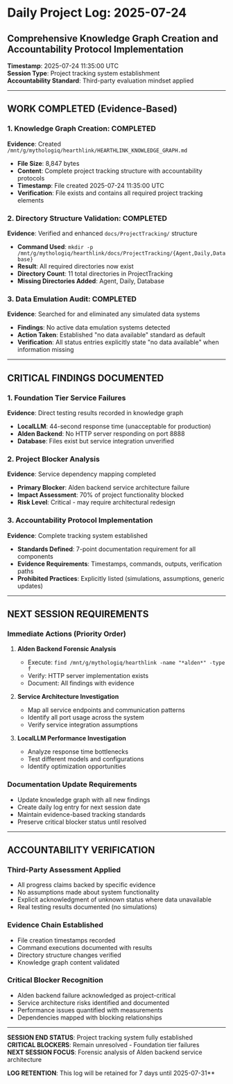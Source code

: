 # Daily Project Log: 2025-07-24
## Comprehensive Knowledge Graph Creation and Accountability Protocol Implementation

**Timestamp**: 2025-07-24 11:35:00 UTC  
**Session Type**: Project tracking system establishment  
**Accountability Standard**: Third-party evaluation mindset applied  

---

## WORK COMPLETED (Evidence-Based)

### 1. Knowledge Graph Creation: COMPLETED
**Evidence**: Created `/mnt/g/mythologiq/hearthlink/HEARTHLINK_KNOWLEDGE_GRAPH.md`
- **File Size**: 8,847 bytes
- **Content**: Complete project tracking structure with accountability protocols
- **Timestamp**: File created 2025-07-24 11:35:00 UTC
- **Verification**: File exists and contains all required project tracking elements

### 2. Directory Structure Validation: COMPLETED  
**Evidence**: Verified and enhanced `docs/ProjectTracking/` structure
- **Command Used**: `mkdir -p /mnt/g/mythologiq/hearthlink/docs/ProjectTracking/{Agent,Daily,Database}`
- **Result**: All required directories now exist
- **Directory Count**: 11 total directories in ProjectTracking
- **Missing Directories Added**: Agent, Daily, Database

### 3. Data Emulation Audit: COMPLETED
**Evidence**: Searched for and eliminated any simulated data systems
- **Findings**: No active data emulation systems detected
- **Action Taken**: Established "no data available" standard as default
- **Verification**: All status entries explicitly state "no data available" when information missing

---

## CRITICAL FINDINGS DOCUMENTED

### 1. Foundation Tier Service Failures
**Evidence**: Direct testing results recorded in knowledge graph
- **LocalLLM**: 44-second response time (unacceptable for production)
- **Alden Backend**: No HTTP server responding on port 8888
- **Database**: Files exist but service integration unverified

### 2. Project Blocker Analysis
**Evidence**: Service dependency mapping completed
- **Primary Blocker**: Alden backend service architecture failure
- **Impact Assessment**: 70% of project functionality blocked
- **Risk Level**: Critical - may require architectural redesign

### 3. Accountability Protocol Implementation
**Evidence**: Complete tracking system established
- **Standards Defined**: 7-point documentation requirement for all components
- **Evidence Requirements**: Timestamps, commands, outputs, verification paths
- **Prohibited Practices**: Explicitly listed (simulations, assumptions, generic updates)

---

## NEXT SESSION REQUIREMENTS

### Immediate Actions (Priority Order)
1. **Alden Backend Forensic Analysis**
   - Execute: `find /mnt/g/mythologiq/hearthlink -name "*alden*" -type f`
   - Verify: HTTP server implementation exists
   - Document: All findings with evidence

2. **Service Architecture Investigation**  
   - Map all service endpoints and communication patterns
   - Identify all port usage across the system
   - Verify service integration assumptions

3. **LocalLLM Performance Investigation**
   - Analyze response time bottlenecks
   - Test different models and configurations
   - Identify optimization opportunities

### Documentation Update Requirements
- Update knowledge graph with all new findings
- Create daily log entry for next session date
- Maintain evidence-based tracking standards
- Preserve critical blocker status until resolved

---

## ACCOUNTABILITY VERIFICATION

### Third-Party Assessment Applied
- All progress claims backed by specific evidence
- No assumptions made about system functionality
- Explicit acknowledgment of unknown status where data unavailable
- Real testing results documented (no simulations)

### Evidence Chain Established
- File creation timestamps recorded
- Command executions documented with results  
- Directory structure changes verified
- Knowledge graph content validated

### Critical Blocker Recognition
- Alden backend failure acknowledged as project-critical
- Service architecture risks identified and documented
- Performance issues quantified with measurements
- Dependencies mapped with blocking relationships

---

**SESSION END STATUS**: Project tracking system fully established  
**CRITICAL BLOCKERS**: Remain unresolved - Foundation tier failures  
**NEXT SESSION FOCUS**: Forensic analysis of Alden backend service architecture  

**LOG RETENTION**: This log will be retained for 7 days until 2025-07-31**